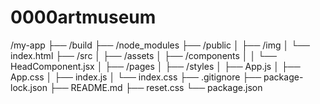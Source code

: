 # 0000artmuseum

<!-- 폴더구성 -->

/my-app
├── /build
├── /node_modules
├── /public
│ ├── /img
│ └── index.html
├── /src
│ ├── /assets
│ ├── /components
│ │ └── HeadComponent.jsx
│ ├── /pages
│ ├── /styles
│ ├── App.js
│ ├── App.css
│ ├── index.js
│ └── index.css
├── .gitignore
├── package-lock.json
├── README.md
├── reset.css
└── package.json
